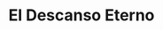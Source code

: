---
title: "El Descanso Eterno"
url: /zacatecoluca/el-descanso-eterno/
shop: directores de funerarias
---